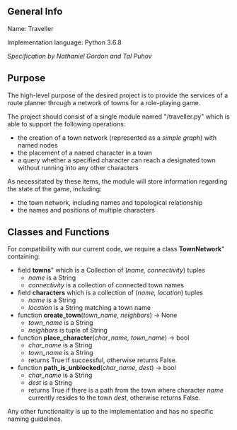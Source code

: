## General Info  

Name: Traveller

Implementation language: Python 3.6.8

*Specification by Nathaniel Gordon and Tal Puhov*

## Purpose

The high-level purpose of the desired project is to provide the services of a route planner through a network of towns for a role-playing game.

The project should consist of a single module named "/traveller.py" which is able to support the following operations:
- the creation of a town network (represented as a *simple graph*) with named nodes
- the placement of a named character in a town
- a query whether a specified character can reach a designated town without running into any other characters

As necessitated by these items, the module will store information regarding the state of the game, including:

- the town network, including names and topological relationship
- the names and positions of multiple characters

## Classes and Functions

For compatibility with our current code, we require a class **TownNetwork**" containing:
  - field **towns**" which is a Collection of (*name, connectivity*) tuples
      - *name* is a String
      - *connectivity* is a collection of connected town names
  - field **characters** which is a collection of (*name, location*) tuples
      - *name* is a String
      - *location* is a String matching a town name
  - function **create_town**(*town_name, neighbors*) -> None
    - *town_name* is a String
    - *neighbors* is tuple of String
  - function **place_character**(*char_name, town_name*) -> bool
    - *char_name* is a String
    - *town_name* is a String
    - returns True if successful, otherwise returns False.
  - function **path_is_unblocked**(*char_name, dest*) -> bool
    - *char_name* is a String
    - *dest* is a String
    - returns True if there is a path from the town where character *name* currently resides to the town *dest*, otherwise returns False.

Any other functionality is up to the implementation and has no specific naming guidelines.